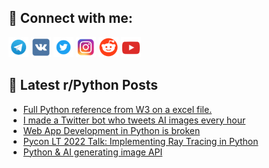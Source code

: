 ## 🔎 Connect with me:
[<img src="https://github.com/bullbesh/bullbesh/blob/main/images/Telegram.png" width="32" height="32" />](https://t.me/bullbesh)
[<img src="https://github.com/bullbesh/bullbesh/blob/main/images/VK.png" width="32" height="32" />](https://vk.com/bullbesh)
[<img src="https://github.com/bullbesh/bullbesh/blob/main/images/Twitter.png" width="32" height="32" />](https://twitter.com/bullbesh1)
[<img src="https://github.com/bullbesh/bullbesh/blob/main/images/Instagram.png" width="32" height="32" />](https://www.instagram.com/bullbesh)
[<img src="https://github.com/bullbesh/bullbesh/blob/main/images/Reddit.png" width="32" height="32" />](https://www.reddit.com/user/bullbesh)
[<img src="https://github.com/bullbesh/bullbesh/blob/main/images/YouTube.png" width="32" height="32" />](https://www.youtube.com/channel/UCtfjRs6uzgq5mfm8S06WTcg)

## 📕 Latest r/Python Posts
<!-- BLOG-POST-LIST:START -->
- [Full Python reference from W3 on a excel file.](https://www.reddit.com/r/Python/comments/wy5hn4/full_python_reference_from_w3_on_a_excel_file/)
- [I made a Twitter bot who tweets AI images every hour](https://www.reddit.com/r/Python/comments/wy4wsr/i_made_a_twitter_bot_who_tweets_ai_images_every/)
- [Web App Development in Python is broken](https://www.reddit.com/r/Python/comments/wy4ggv/web_app_development_in_python_is_broken/)
- [Pycon LT 2022 Talk: Implementing Ray Tracing in Python](https://www.reddit.com/r/Python/comments/wy4fiz/pycon_lt_2022_talk_implementing_ray_tracing_in/)
- [Python &amp; AI generating image API](https://www.reddit.com/r/Python/comments/wy3wpl/python_ai_generating_image_api/)
<!-- BLOG-POST-LIST:END -->
